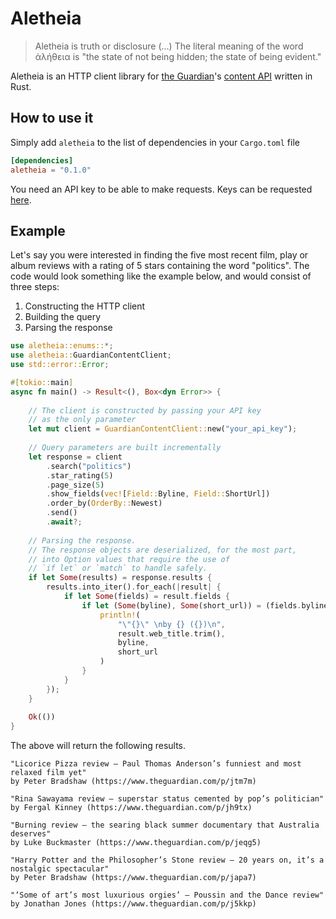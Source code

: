 # Aletheia

> Aletheia is truth or disclosure (...) The literal meaning of the word ἀλήθεια is "the state of not being hidden; the state of being evident."

Aletheia is an HTTP client library for [the Guardian](https://www.theguardian.com)'s [content API](https://open-platform.theguardian.com) written in Rust.

## How to use it
Simply add `aletheia` to the list of dependencies in your `Cargo.toml` file

```toml
[dependencies]
aletheia = "0.1.0"
```

You need an API key to be able to make requests. 
Keys can be requested [here](https://open-platform.theguardian.com/access/). 

## Example

Let's say you were interested in finding the five most recent film, play or album reviews with a rating of 5 stars 
containing the word "politics".
The code would look something like the example below, and would consist of three steps:

1) Constructing the HTTP client
2) Building the query
3) Parsing the response
```rust
use aletheia::enums::*;
use aletheia::GuardianContentClient;
use std::error::Error;

#[tokio::main]
async fn main() -> Result<(), Box<dyn Error>> {
    
    // The client is constructed by passing your API key
    // as the only parameter
    let mut client = GuardianContentClient::new("your_api_key");
    
    // Query parameters are built incrementally
    let response = client
        .search("politics")
        .star_rating(5)
        .page_size(5)
        .show_fields(vec![Field::Byline, Field::ShortUrl])
        .order_by(OrderBy::Newest)
        .send()
        .await?;
    
    // Parsing the response.
    // The response objects are deserialized, for the most part,
    // into Option values that require the use of
    // `if let` or `match` to handle safely.
    if let Some(results) = response.results {
        results.into_iter().for_each(|result| {
            if let Some(fields) = result.fields {
                if let (Some(byline), Some(short_url)) = (fields.byline, fields.short_url) {
                    println!(
                        "\"{}\" \nby {} ({})\n",
                        result.web_title.trim(),
                        byline,
                        short_url
                    )
                }
            }
        });
    }
    
    Ok(())
}
```

The above will return the following results.
```
"Licorice Pizza review – Paul Thomas Anderson’s funniest and most relaxed film yet" 
by Peter Bradshaw (https://www.theguardian.com/p/jtm7m)

"Rina Sawayama review – superstar status cemented by pop’s politician" 
by Fergal Kinney (https://www.theguardian.com/p/jh9tx)

"Burning review – the searing black summer documentary that Australia deserves" 
by Luke Buckmaster (https://www.theguardian.com/p/jeqg5)

"Harry Potter and the Philosopher’s Stone review – 20 years on, it’s a nostalgic spectacular" 
by Peter Bradshaw (https://www.theguardian.com/p/japa7)

"‘Some of art’s most luxurious orgies’ – Poussin and the Dance review" 
by Jonathan Jones (https://www.theguardian.com/p/j5kkp)
```